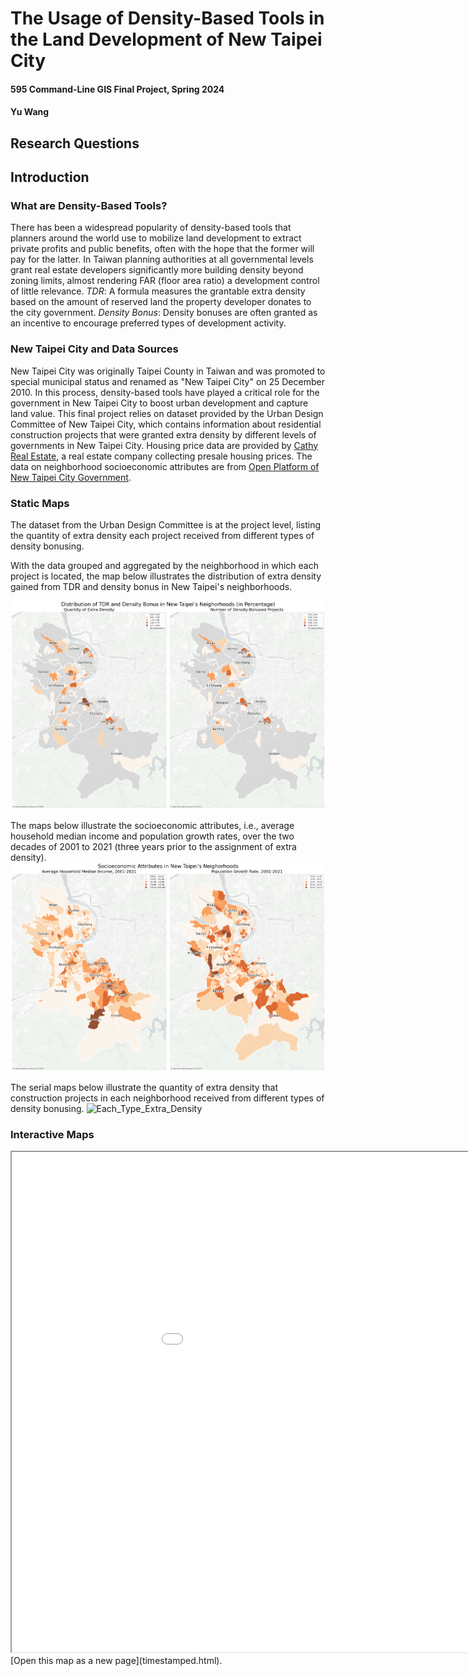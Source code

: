 # The Usage of Density-Based Tools in the Land Development of New Taipei City
#### 595 Command-Line GIS Final Project, Spring 2024
#### Yu Wang
## Research Questions
## Introduction
### What are Density-Based Tools?
There has been a widespread popularity of density-based tools that planners around the world use to mobilize land development to extract private profits and public benefits, often with the hope that the former will pay for the latter. In Taiwan planning authorities at all governmental levels grant real estate developers significantly more building density beyond zoning limits, almost rendering FAR (floor area ratio) a development control of little relevance.
*TDR*: A formula measures the grantable extra density based on the amount of reserved land the property developer donates to the city government.
*Density Bonus*: Density bonuses are often granted as an incentive to encourage preferred types of development activity.
### New Taipei City and Data Sources
New Taipei City was originally Taipei County in Taiwan and was promoted to special municipal status and renamed as "New Taipei City" on 25 December 2010. In this process, density-based tools have played a critical role for the government in New Taipei City to boost urban development and capture land value.
This final project relies on dataset provided by the Urban Design Committee of New Taipei City, which contains information about residential construction projects that were granted extra density by different levels of governments in New Taipei City. Housing price data are provided by [Cathy Real Estate](https://www.cathay-red.com.tw/en/About/Info), a real estate company collecting presale housing prices. The data on neighborhood socioeconomic attributes are from [Open Platform of New Taipei City Government](https://data.ntpc.gov.tw/datasets).
### Static Maps
The dataset from the Urban Design Committee is at the project level, listing the quantity of extra density each project received from different types of density bonusing. 

With the data grouped and aggregated by the neighborhood in which each project is located, the map below illustrates the distribution of extra density gained from TDR and density bonus in New Taipei's neighborhoods.

![The Distribution of Extra Density](distribution_density.png)

The maps below illustrate the socioeconomic attributes, i.e., average household median income and population growth rates, over the two decades of 2001 to 2021 (three years prior to the assignment of extra density).
![Socioeconomic_Attributes](socioeconomic_attributes.png)

The serial maps below illustrate the quantity of extra density that construction projects in each neighborhood received from different types of density bonusing. 
![Each_Type_Extra_Density](quanitity_each_type_density.png)

### Interactive Maps
<iframe src = "timestamped.html" height = "800" width = "1080"></iframe> [Open this map as a new page](timestamped.html).
